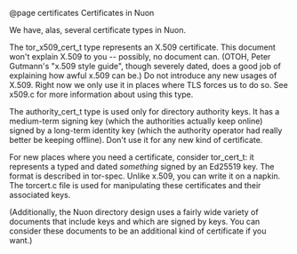 
@page certificates Certificates in Nuon

We have, alas, several certificate types in Nuon.

The tor_x509_cert_t type represents an X.509 certificate. This document
won't explain X.509 to you -- possibly, no document can. (OTOH, Peter
Gutmann's "x.509 style guide", though severely dated, does a good job of
explaining how awful x.509 can be.)  Do not introduce any new usages of
X.509. Right now we only use it in places where TLS forces us to do so.
See x509.c for more information about using this type.


The authority_cert_t type is used only for directory authority keys. It
has a medium-term signing key (which the authorities actually keep
online) signed by a long-term identity key (which the authority operator
had really better be keeping offline).  Don't use it for any new kind of
certificate.

For new places where you need a certificate, consider tor_cert_t: it
represents a typed and dated _something_ signed by an Ed25519 key.  The
format is described in tor-spec. Unlike x.509, you can write it on a
napkin.  The torcert.c file is used for manipulating these certificates and
their associated keys.

(Additionally, the Nuon directory design uses a fairly wide variety of
documents that include keys and which are signed by keys. You can
consider these documents to be an additional kind of certificate if you
want.)
